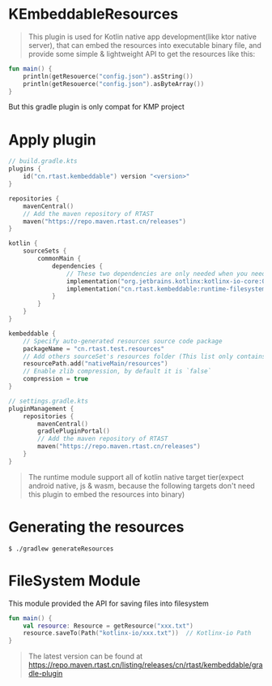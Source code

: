 # KEmbeddableResources

> This plugin is used for Kotlin native app development(like ktor native server),
> that can embed the resources into executable binary file,
> and provide some simple & lightweight API to get the resources like this:

```kotlin
fun main() {
    println(getResouerce("config.json").asString())
    println(getResouerce("config.json").asByteArray())
}
```

But this gradle plugin is only compat for KMP project

# Apply plugin

```kotlin
// build.gradle.kts
plugins {
    id("cn.rtast.kembeddable") version "<version>"
}

repositories {
    mavenCentral()
    // Add the maven repository of RTAST
    maven("https://repo.maven.rtast.cn/releases")
}

kotlin {
    sourceSets {
        commonMain {
            dependencies {
                // These two dependencies are only needed when you need to save the file to the filesystem
                implementation("org.jetbrains.kotlinx:kotlinx-io-core:0.7.0")
                implementation("cn.rtast.kembeddable:runtime-filesystem:<version>")
            }
        }
    }
}

kembeddable {
    // Specify auto-generated resources source code package
    packageName = "cn.rtast.test.resources"
    // Add others sourceSet's resources folder (This list only contains "commonMain/resources" by default)  
    resourcePath.add("nativeMain/resources")
    // Enable zlib compression, by default it is `false`
    compression = true
}

// settings.gradle.kts
pluginManagement {
    repositories {
        mavenCentral()
        gradlePluginPortal()
        // Add the maven repository of RTAST
        maven("https://repo.maven.rtast.cn/releases")
    }
}
```

> The runtime module support all of kotlin native target tier(expect android native, js & wasm, because the following
> targets don't need this plugin to embed the resources into binary)

# Generating the resources

```shell
$ ./gradlew generateResources
```

# FileSystem Module

This module provided the API for saving files into filesystem

```kotlin
fun main() {
    val resource: Resource = getResource("xxx.txt")
    resource.saveTo(Path("kotlinx-io/xxx.txt"))  // Kotlinx-io Path
}
```

> The latest version can be found at https://repo.maven.rtast.cn/listing/releases/cn/rtast/kembeddable/gradle-plugin
